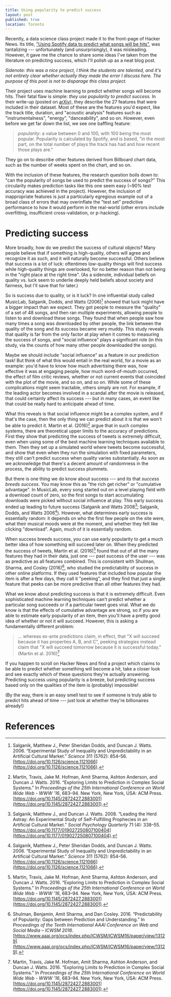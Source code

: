 ```yaml
---
title: Using popularity to predict success
layout: post
published: true
location: Toronto
---
```


Recently, a data science class project made it to the front-page of Hacker News. Its title, ["Using Spotify data to predict what songs will be hits"](https://news.ycombinator.com/item?id=20918080), was tantalizing --- unfortunately (and unsurprisingly), it was misleading. However, it gave me the chance to share some ideas I've taken from the literature on predicting success, which I'll polish up as a neat blog post.

<i>Sidenote: this was a nice project, I think the students are talented, and it's not entirely clear whether actually they made the error I discuss here. The purpose of this post is not to disparage this class project.</i>

Their project uses machine learning to predict whether songs will become hits. Their fatal flaw is simple: _they use popularity to predict success._ In their write-up (posted on [arXiv](https://arxiv.org/pdf/1908.08609.pdf)), they describe the 27 features that were included in their dataset. Most of these are the features you'd expect, like the track title, duration, and "acoustic analysis" features such as "instrumentalness", "energy", "danceability", and so on. However, even before we get far down the list, we see one baffling feature:

> _popularity_: a value between 0 and 100, with 100 being the most popular. Popularity is calculated by Spotify, and is based, "in the most part, on the total number of plays the track has had and how recent those plays are."

They go on to describe other features derived from Billboard chart data, such as the number of weeks spent on the chart, and so on.

With the inclusion of these features, the research question boils down to: "can the popularity of songs be used to predict the success of songs?" This circularity makes prediction tasks like this one seem easy (~90% test accuracy was achieved in the project). However, the inclusion of inappropriate features is just a particularly egregious example out of a broad class of errors that may overinflate the "test set" predictive performance to how it would perform in the real-world (other errors include overfitting, insufficient cross-validation, or p-hacking).

# Predicting success

More broadly, how do we predict the success of cultural objects? Many people believe that if something is high-quality, others will agree and recognize it as such, and it will naturally become successful. Others believe that success is a lot of luck: oftentimes low-quality things will find success while high-quality things are overlooked, for no better reason than not being in the "right place at the right time". (As a sidenote, individual beliefs on quality vs. luck seem to underlie deeply held beliefs about society and fairness, but I'll save that for later.)

So is success due to quality, or is it luck? In one influential study called MusicLab, Salganik, Dodds, and Watts (2006)[^musiclab_science] showed that luck might have a bigger impact than we expect. They got people to measure the "quality" of a set of 48 songs, and then ran multiple experiments, allowing people to listen to and download these songs. They found that when people saw how many times a song was downloaded by other people, the link between the quality of the song and its success became very muddy. This study reveals that quality is far from the only factor at play when it comes to measuring the success of songs, and "social influence" plays a significant role (in this study, via the counts of how many other people downloaded the songs).

Maybe we should include "social influence" as a feature in our prediction task! But think of what this would entail in the real world, for a movie as an example: you'd have to know how much advertising there was, how effective it was at engaging people, how much word-of-mouth occurred, the effect of film critic reviews, whether or not current events that coincided with the plot of the movie, and so on, and so on. While some of these complications might seem tractable, others simply are not. For example, if the leading actor becomes involved in a scandal after the movie is released, that could certainly affect its success --- but in many cases, an event like that could be really hard to anticipate ahead of time.

What this reveals is that social influence might be a complex system, and if that's the case, then the only thing we can predict about it is that we won't be able to predict it. Martin et al. (2016)[^limpred] argue that in such complex systems, there are theoretical upper limits to the accuracy of predictions. First they show that predicting the success of tweets is extremely difficult, even when using some of the best machine learning techniques available to them. Then they set up a simulated world where tweets become successful, and show that even when they run the simulation with fixed parameters, they still can't predict success when quality varies substantially. As soon as we acknowledge that there's a decent amount of randomness in the process, the ability to predict success plummets.

But there is one thing we do know about success --- and its that _success breeds success_. You may know this as "the rich get richer" or "cumulative advantage". In MusicLab, every song started out on a level playing field with a download count of zero, so the first songs to start accumulating downloads were picked without social influence at play. This early success ended up leading to future success (Salganik and Watts 2008[^herd_astray]; Salganik, Dodds, and Watts 2006[^musiclab_science]). However, what determines early success is essentially random: it depends on who the first few people on the site were, what their musical moods were at the moment, and whether they felt like clicking "download". Again, much of it is essentially random.

When success breeds success, you can use early popularity to get a much better idea of how something will succeed later on. When they predicted the success of tweets, Martin et al. (2016)[^limpred] found that out of all the many features they had in their data, just one --- past success of the user --- was as predictive as all features combined. This is consistent with Shulman, Sharma, and Cosley (2016)[^predictability], who studied the predictability of success in other online platforms. If they used features that included how popular the item is after a few days, they call it "peeking", and they find that just a single feature that peeks can be more predictive than all other features they had.

What we know about predicting success is that it is extremely difficult. Even sophisticated machine learning techniques can't predict whether a particular song succeeds or if a particular tweet goes viral. What we do know is that the effects of cumulative advantage are strong, so if you are able to estimate early popularity of an item, then you'll have a pretty good idea of whether or not it will succeed. However, this is asking a fundamentally different problem:

> ... whereas ex-ante predictions claim, in effect, that "X will succeed because it has properties A, B, and C", peeking strategies instead claim that "X will succeed tomorrow because it is successful today." (Martin et al. 2016)[^limpred]

If you happen to scroll on Hacker News and find a project which claims to be able to predict whether something will become a hit, take a closer look and see exactly which of these questions they're actually answering. Predicting success using popularity is a breeze, but predicting success based only on the qualities of the item is (probably) impossible!

(By the way, there is an easy smell test to see if someone is truly able to predict hits ahead of time --- just look at whether they're billionaires already!)

# References

[^limpred]: Martin, Travis, Jake M. Hofman, Amit Sharma, Ashton Anderson, and Duncan J. Watts. 2016. “Exploring Limits to Prediction in Complex Social Systems.” In _Proceedings of the 25th International Conference on World Wide Web - WWW ’16_, 683–94. New York, New York, USA: ACM Press. [https://doi.org/10.1145/2872427.2883001](https://doi.org/10.1145/2872427.2883001).
[^musiclab_science]: Salganik, Matthew J., Peter Sheridan Dodds, and Duncan J. Watts. 2006. “Experimental Study of Inequality and Unpredictability in an Artificial Cultural Market.” _Science_ 311 (5762): 854–56. [https://doi.org/10.1126/science.1121066](https://doi.org/10.1126/science.1121066).
[^herd_astray]: Salganik, Matthew J., and Duncan J. Watts. 2008. “Leading the Herd Astray: An Experimental Study of Self-Fulfilling Prophecies in an Artificial Cultural Market.” _Social Psychology Quarterly_ 71 (4): 338–55. [https://doi.org/10.1177/019027250807100404](https://doi.org/10.1177/019027250807100404).
[^predictability]: Shulman, Benjamin, Amit Sharma, and Dan Cosley. 2016. “Predictability of Popularity: Gaps between Prediction and Understanding.” In _Proceedings of the Tenth International AAAI Conference on Web and Social Media – ICWSM 2016_. [https://www.aaai.org/ocs/index.php/ICWSM/ICWSM16/paper/view/13129](https://www.aaai.org/ocs/index.php/ICWSM/ICWSM16/paper/view/13129).
